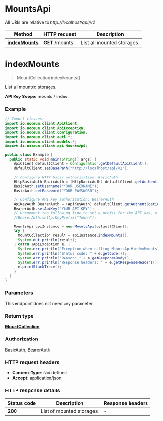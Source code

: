 # MountsApi

All URIs are relative to *http://localhost/api/v2*

Method | HTTP request | Description
------------- | ------------- | -------------
[**indexMounts**](MountsApi.md#indexMounts) | **GET** /mounts | List all mounted storages.


<a name="indexMounts"></a>
# **indexMounts**
> MountCollection indexMounts()

List all mounted storages.

**API Key Scope**: mounts / index

### Example
```java
// Import classes:
import io.nodeum.client.ApiClient;
import io.nodeum.client.ApiException;
import io.nodeum.client.Configuration;
import io.nodeum.client.auth.*;
import io.nodeum.client.models.*;
import io.nodeum.client.api.MountsApi;

public class Example {
  public static void main(String[] args) {
    ApiClient defaultClient = Configuration.getDefaultApiClient();
    defaultClient.setBasePath("http://localhost/api/v2");
    
    // Configure HTTP basic authorization: BasicAuth
    HttpBasicAuth BasicAuth = (HttpBasicAuth) defaultClient.getAuthentication("BasicAuth");
    BasicAuth.setUsername("YOUR USERNAME");
    BasicAuth.setPassword("YOUR PASSWORD");

    // Configure API key authorization: BearerAuth
    ApiKeyAuth BearerAuth = (ApiKeyAuth) defaultClient.getAuthentication("BearerAuth");
    BearerAuth.setApiKey("YOUR API KEY");
    // Uncomment the following line to set a prefix for the API key, e.g. "Token" (defaults to null)
    //BearerAuth.setApiKeyPrefix("Token");

    MountsApi apiInstance = new MountsApi(defaultClient);
    try {
      MountCollection result = apiInstance.indexMounts();
      System.out.println(result);
    } catch (ApiException e) {
      System.err.println("Exception when calling MountsApi#indexMounts");
      System.err.println("Status code: " + e.getCode());
      System.err.println("Reason: " + e.getResponseBody());
      System.err.println("Response headers: " + e.getResponseHeaders());
      e.printStackTrace();
    }
  }
}
```

### Parameters
This endpoint does not need any parameter.

### Return type

[**MountCollection**](MountCollection.md)

### Authorization

[BasicAuth](../README.md#BasicAuth), [BearerAuth](../README.md#BearerAuth)

### HTTP request headers

 - **Content-Type**: Not defined
 - **Accept**: application/json

### HTTP response details
| Status code | Description | Response headers |
|-------------|-------------|------------------|
**200** | List of mounted storages. |  -  |

